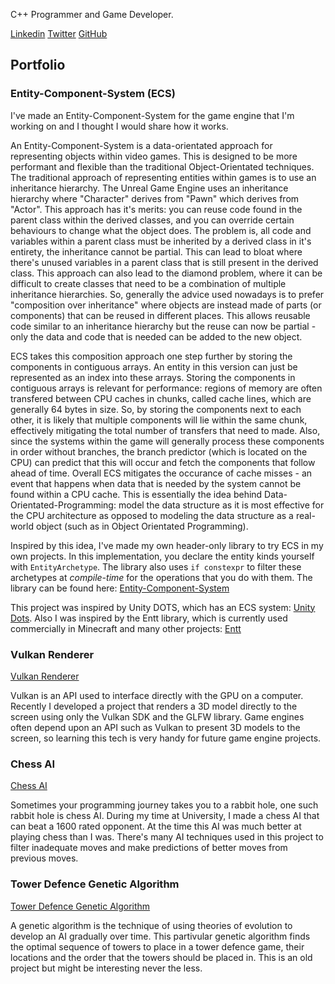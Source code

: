 C++ Programmer and Game Developer. 

[Linkedin](https://www.linkedin.com/in/oscar-smith-jones-44329a195/) 
[Twitter](https://twitter.com/OscarSmithJone1)
[GitHub](https://github.com/ozzysmithjones)

## Portfolio

### Entity-Component-System (ECS)

I've made an Entity-Component-System for the game engine that I'm working on and I thought I would share how it works. 

An Entity-Component-System is a data-orientated approach for representing objects within video games. This is designed to be more performant and flexible than the traditional Object-Orientated techniques. The traditional approach of representing entities within games is to use an inheritance hierarchy. The Unreal Game Engine uses an inheritance hierarchy where "Character" derives from "Pawn" which derives from "Actor". This approach has it's merits: you can reuse code found in the parent class within the derived classes, and you can override certain behaviours to change what the object does. The problem is, all code and variables within a parent class must be inherited by a derived class in it's entirety, the inheritance cannot be partial. This can lead to bloat where there's unused variables in a parent class that is still present in the derived class. This approach can also lead to the diamond problem, where it can be difficult to create classes that need to be a combination of multiple inheritance hierarchies. So, generally the advice used nowadays is to prefer "composition over inheritance" where objects are instead made of parts (or components) that can be reused in different places. This allows reusable code similar to an inheritance hierarchy but the reuse can now be partial - only the data and code that is needed can be added to the new object. 

ECS takes this composition approach one step further by storing the components in contiguous arrays. An entity in this version can just be represented as an index into these arrays. Storing the components in contiguous arrays is relevant for performance: regions of memory are often transfered between CPU caches in chunks, called cache lines, which are generally 64 bytes in size. So, by storing the components next to each other, it is likely that multiple components will lie within the same chunk, effectively mitigating the total number of transfers that need to made. Also, since the systems within the game will generally process these components in order without branches, the branch predictor (which is located on the CPU) can predict that this will occur and fetch the components that follow ahead of time. Overall ECS mitigates the occurance of cache misses - an event that happens when data that is needed by the system cannot be found within a CPU cache. This is essentially the idea behind Data-Orientated-Programming: model the data structure as it is most effective for the CPU architecture as opposed to modeling the data structure as a real-world object (such as in Object Orientated Programming). 

Inspired by this idea, I've made my own header-only library to try ECS in my own projects. In this implementation, you declare the entity kinds yourself with `EntityArchetype`. The library also uses `if constexpr` to filter these archetypes at *compile-time* for the operations that you do with them. The library can be found here: 
[Entity-Component-System](https://github.com/ozzysmithjones/entity-component-system) 

This project was inspired by Unity DOTS, which has an ECS system: [Unity Dots](https://unity.com/dots). Also I was inspired by the Entt library, which is currently used commercially in Minecraft and many other projects: [Entt](https://github.com/skypjack/entt) 

### Vulkan Renderer

[Vulkan Renderer](https://github.com/ozzysmithjones/LearnVulkan)

Vulkan is an API used to interface directly with the GPU on a computer. Recently I developed a project that renders a 3D model directly to the screen using only the Vulkan SDK and the GLFW library. Game engines often depend upon an API such as Vulkan to present 3D models to the screen, so learning this tech is very handy for future game engine projects. 

### Chess AI

[Chess AI](https://github.com/ozzysmithjones/Chess)

Sometimes your programming journey takes you to a rabbit hole, one such rabbit hole is chess AI. During my time at University, I made a chess AI that can beat a 1600 rated opponent. At the time this AI was much better at playing chess than I was. There's many AI techniques used in this project to filter inadequate moves and make predictions of better moves from previous moves. 

### Tower Defence Genetic Algorithm

[Tower Defence Genetic Algorithm](https://github.com/ozzysmithjones/GeneticAlgorithm)

A genetic algorithm is the technique of using theories of evolution to develop an AI gradually over time. This partivular genetic algorithm finds the optimal sequence of towers to place in a tower defence game, their locations and the order that the towers should be placed in. This is an old project but might be interesting never the less.

